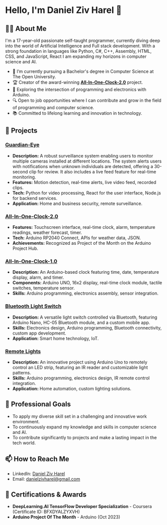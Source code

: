 # Hello, I'm Daniel Ziv Harel 👋

## 👨‍💻 About Me

I'm a 17-year-old passionate self-taught programmer, currently diving deep into the world of Artificial Intelligence and Full stack development. With a strong foundation in languages like Python, C#, C++, Assembly, HTML, CSS, and JavaScript, React I am expanding my horizons in computer science and AI.

- 🌱 I’m currently pursuing a Bachelor's degree in Computer Science at The Open University.
- 🏆 Creator of the award-winning **[All-In-One-Clock-2.0](https://github.com/dzh121/All-In-One-Clock-2.0)** project.
- 🤖 Exploring the intersection of programming and electronics with Arduino.
- 🔍 Open to job opportunities where I can contribute and grow in the field of programming and computer science.
- 📚 Committed to lifelong learning and innovation in technology.

## 🚀 Projects

### [Guardian-Eye](https://github.com/dzh121/Guardian-Eye)
- **Description:** A robust surveillance system enabling users to monitor multiple cameras installed at different locations. The system alerts users with notifications when unknown individuals are detected, offering a 30-second clip for review. It also includes a live feed feature for real-time monitoring.
- **Features:** Motion detection, real-time alerts, live video feed, recorded clips.
- **Tech:** Python for video processing, React for the user interface, Node.js for backend services.
- **Application:** Home and business security, remote surveillance.

### [All-In-One-Clock-2.0](https://github.com/dzh121/All-In-One-Clock-2.0)
- **Features:** Touchscreen interface, real-time clock, alarm, temperature readings, weather forecast, timer.
- **Tech:** Arduino RP2040 Connect, APIs for weather data, JSON.
- **Achievements:** Recognized as Project of the Month on the Arduino Project Hub.
  
### [All-In-One-Clock-1.0](https://github.com/dzh121/All-In-One-Clock-1.0)
- **Description:** An Arduino-based clock featuring time, date, temperature display, alarm, and timer.
- **Components:** Arduino UNO, 16x2 display, real-time clock module, tactile switches, temperature sensor.
- **Skills:** Arduino programming, electronics assembly, sensor integration.

### [Bluetooth Light Switch](https://github.com/dzh121/Bluetooth-Light-Switch)
- **Description:** A versatile light switch controlled via Bluetooth, featuring Arduino Nano, HC-05 Bluetooth module, and a custom mobile app.
- **Skills:** Electronics design, Arduino programming, Bluetooth connectivity, custom app development.
- **Application:** Smart home technology, IoT.

### [Remote Lights](https://github.com/dzh121/Remote-lights)
- **Description:** An innovative project using Arduino Uno to remotely control an LED strip, featuring an IR reader and customizable light patterns.
- **Skills:** Arduino programming, electronics design, IR remote control integration.
- **Application:** Home automation, custom lighting solutions.

## 💼 Professional Goals

- To apply my diverse skill set in a challenging and innovative work environment.
- To continuously expand my knowledge and skills in computer science and AI.
- To contribute significantly to projects and make a lasting impact in the tech world.

## 📫 How to Reach Me

- LinkedIn: [Daniel Ziv Harel](https://www.linkedin.com/in/daniel-ziv-harel-3aa300249/)
- Email: [danielzivharel@gmail.com](mailto:danielzivharel@gmail.com)

## 📜 Certifications & Awards

- **DeepLearning.AI TensorFlow Developer Specialization** - Coursera (Certificate ID: BFXDYALZYXVH)
- **Arduino Project Of The Month** - Arduino (Oct 2023)
